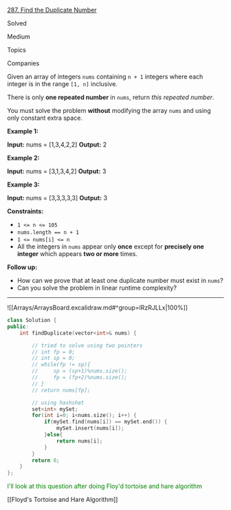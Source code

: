[287. Find the Duplicate Number](https://leetcode.com/problems/find-the-duplicate-number/)

Solved

Medium

Topics

Companies

Given an array of integers `nums` containing `n + 1` integers where each integer is in the range `[1, n]` inclusive.

There is only **one repeated number** in `nums`, return _this repeated number_.

You must solve the problem **without** modifying the array `nums` and using only constant extra space.

**Example 1:**

**Input:** nums = [1,3,4,2,2]
**Output:** 2

**Example 2:**

**Input:** nums = [3,1,3,4,2]
**Output:** 3

**Example 3:**

**Input:** nums = [3,3,3,3,3]
**Output:** 3

**Constraints:**

- `1 <= n <= 105`
- `nums.length == n + 1`
- `1 <= nums[i] <= n`
- All the integers in `nums` appear only **once** except for **precisely one integer** which appears **two or more** times.

**Follow up:**

- How can we prove that at least one duplicate number must exist in `nums`?
- Can you solve the problem in linear runtime complexity?

---

![[Arrays/ArraysBoard.excalidraw.md#^group=lRzRJLLx|100%]]

```cpp
class Solution {
public:
    int findDuplicate(vector<int>& nums) {

        // tried to solve using two pointers
        // int fp = 0;
        // int sp = 0;
        // while(fp != sp){
        //     sp = (sp+1)%nums.size();
        //     fp = (fp+2)%nums.size();
        // }
        // return nums[fp];

        // using hashshet
        set<int> mySet;
        for(int i=0; i<nums.size(); i++) {
            if(mySet.find(nums[i]) == mySet.end()) {
                mySet.insert(nums[i]);
            }else{
                return nums[i];
            }
        }
        return 0;
    }
};
```


<p style='color:green'>I'll look at this question after doing Floy'd tortoise and hare algorithm </p>


[[Floyd's Tortoise and Hare Algorithm]]

